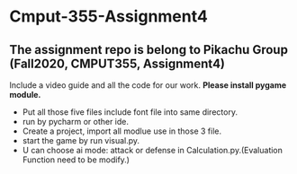 # Cmput-355-Assignment4
## The assignment repo is belong to Pikachu Group (Fall2020, CMPUT355, Assignment4)
Include a video guide and all the code for our work.
**Please install pygame module.**

* Put all those five files include font file into same directory.
* run by pycharm or other ide. 
* Create a project, import all modlue use in those 3 file.
* start the game by run visual.py.
* U can choose ai mode: attack or defense in Calculation.py.(Evaluation Function need to be modify.)

